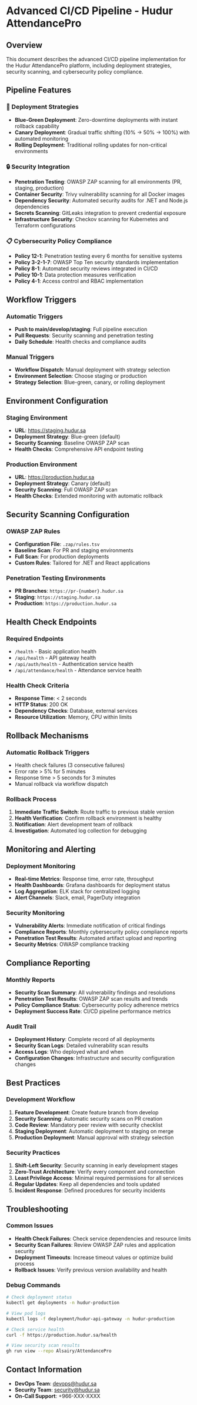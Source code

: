 # Advanced CI/CD Pipeline - Hudur AttendancePro

## Overview
This document describes the advanced CI/CD pipeline implementation for the Hudur AttendancePro platform, including deployment strategies, security scanning, and cybersecurity policy compliance.

## Pipeline Features

### 🚀 Deployment Strategies
- **Blue-Green Deployment**: Zero-downtime deployments with instant rollback capability
- **Canary Deployment**: Gradual traffic shifting (10% → 50% → 100%) with automated monitoring
- **Rolling Deployment**: Traditional rolling updates for non-critical environments

### 🔒 Security Integration
- **Penetration Testing**: OWASP ZAP scanning for all environments (PR, staging, production)
- **Container Security**: Trivy vulnerability scanning for all Docker images
- **Dependency Security**: Automated security audits for .NET and Node.js dependencies
- **Secrets Scanning**: GitLeaks integration to prevent credential exposure
- **Infrastructure Security**: Checkov scanning for Kubernetes and Terraform configurations

### 📋 Cybersecurity Policy Compliance
- **Policy 12-1**: Penetration testing every 6 months for sensitive systems
- **Policy 3-2-1-7**: OWASP Top Ten security standards implementation
- **Policy 8-1**: Automated security reviews integrated in CI/CD
- **Policy 10-1**: Data protection measures verification
- **Policy 4-1**: Access control and RBAC implementation

## Workflow Triggers

### Automatic Triggers
- **Push to main/develop/staging**: Full pipeline execution
- **Pull Requests**: Security scanning and penetration testing
- **Daily Schedule**: Health checks and compliance audits

### Manual Triggers
- **Workflow Dispatch**: Manual deployment with strategy selection
- **Environment Selection**: Choose staging or production
- **Strategy Selection**: Blue-green, canary, or rolling deployment

## Environment Configuration

### Staging Environment
- **URL**: https://staging.hudur.sa
- **Deployment Strategy**: Blue-green (default)
- **Security Scanning**: Baseline OWASP ZAP scan
- **Health Checks**: Comprehensive API endpoint testing

### Production Environment
- **URL**: https://production.hudur.sa
- **Deployment Strategy**: Canary (default)
- **Security Scanning**: Full OWASP ZAP scan
- **Health Checks**: Extended monitoring with automatic rollback

## Security Scanning Configuration

### OWASP ZAP Rules
- **Configuration File**: `.zap/rules.tsv`
- **Baseline Scan**: For PR and staging environments
- **Full Scan**: For production deployments
- **Custom Rules**: Tailored for .NET and React applications

### Penetration Testing Environments
- **PR Branches**: `https://pr-{number}.hudur.sa`
- **Staging**: `https://staging.hudur.sa`
- **Production**: `https://production.hudur.sa`

## Health Check Endpoints

### Required Endpoints
- `/health` - Basic application health
- `/api/health` - API gateway health
- `/api/auth/health` - Authentication service health
- `/api/attendance/health` - Attendance service health

### Health Check Criteria
- **Response Time**: < 2 seconds
- **HTTP Status**: 200 OK
- **Dependency Checks**: Database, external services
- **Resource Utilization**: Memory, CPU within limits

## Rollback Mechanisms

### Automatic Rollback Triggers
- Health check failures (3 consecutive failures)
- Error rate > 5% for 5 minutes
- Response time > 5 seconds for 3 minutes
- Manual rollback via workflow dispatch

### Rollback Process
1. **Immediate Traffic Switch**: Route traffic to previous stable version
2. **Health Verification**: Confirm rollback environment is healthy
3. **Notification**: Alert development team of rollback
4. **Investigation**: Automated log collection for debugging

## Monitoring and Alerting

### Deployment Monitoring
- **Real-time Metrics**: Response time, error rate, throughput
- **Health Dashboards**: Grafana dashboards for deployment status
- **Log Aggregation**: ELK stack for centralized logging
- **Alert Channels**: Slack, email, PagerDuty integration

### Security Monitoring
- **Vulnerability Alerts**: Immediate notification of critical findings
- **Compliance Reports**: Monthly cybersecurity policy compliance reports
- **Penetration Test Results**: Automated artifact upload and reporting
- **Security Metrics**: OWASP compliance tracking

## Compliance Reporting

### Monthly Reports
- **Security Scan Summary**: All vulnerability findings and resolutions
- **Penetration Test Results**: OWASP ZAP scan results and trends
- **Policy Compliance Status**: Cybersecurity policy adherence metrics
- **Deployment Success Rate**: CI/CD pipeline performance metrics

### Audit Trail
- **Deployment History**: Complete record of all deployments
- **Security Scan Logs**: Detailed vulnerability scan results
- **Access Logs**: Who deployed what and when
- **Configuration Changes**: Infrastructure and security configuration changes

## Best Practices

### Development Workflow
1. **Feature Development**: Create feature branch from develop
2. **Security Scanning**: Automatic security scans on PR creation
3. **Code Review**: Mandatory peer review with security checklist
4. **Staging Deployment**: Automatic deployment to staging on merge
5. **Production Deployment**: Manual approval with strategy selection

### Security Practices
1. **Shift-Left Security**: Security scanning in early development stages
2. **Zero-Trust Architecture**: Verify every component and connection
3. **Least Privilege Access**: Minimal required permissions for all services
4. **Regular Updates**: Keep all dependencies and tools updated
5. **Incident Response**: Defined procedures for security incidents

## Troubleshooting

### Common Issues
- **Health Check Failures**: Check service dependencies and resource limits
- **Security Scan Failures**: Review OWASP ZAP rules and application security
- **Deployment Timeouts**: Increase timeout values or optimize build process
- **Rollback Issues**: Verify previous version availability and health

### Debug Commands
```bash
# Check deployment status
kubectl get deployments -n hudur-production

# View pod logs
kubectl logs -f deployment/hudur-api-gateway -n hudur-production

# Check service health
curl -f https://production.hudur.sa/health

# View security scan results
gh run view --repo Alsairy/AttendancePro
```

## Contact Information
- **DevOps Team**: devops@hudur.sa
- **Security Team**: security@hudur.sa
- **On-Call Support**: +966-XXX-XXXX
